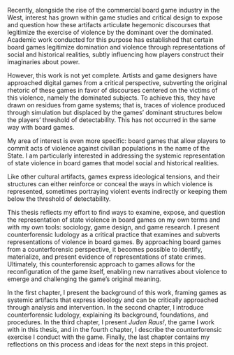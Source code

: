 Recently, alongside the rise of the commercial board game industry in the West, interest has grown within game studies and critical design to expose and question how these artifacts articulate hegemonic discourses that legitimize the exercise of violence by the dominant over the dominated. Academic work conducted for this purpose has established that certain board games legitimize domination and violence through representations of social and historical realities, subtly influencing how players construct their imaginaries about power.

However, this work is not yet complete. Artists and game designers have approached digital games from a critical perspective, subverting the original rhetoric of these games in favor of discourses centered on the victims of this violence, namely the dominated subjects. To achieve this, they have drawn on residues from game systems; that is, traces of violence produced through simulation but displaced by the games’ dominant structures below the players’ threshold of detectability. This has not occurred in the same way with board games.

My area of interest is even more specific: board games that allow players to commit acts of violence against civilian populations in the name of the State. I am particularly interested in addressing the systemic representation of state violence in board games that model social and historical realities. 

Like other cultural artifacts, games express ideological tensions, and their structures can either reinforce or conceal the ways in which violence is represented, sometimes portraying violent events indirectly or keeping them below the threshold of detectability.

This thesis reflects my effort to find ways to examine, expose, and question the representation of state violence in board games on my own terms and with my own tools: sociology, game design, and game research. I present counterforensic ludology as a critical practice that examines and subverts representations of violence in board games. By approaching board games from a counterforensic perspective, it becomes possible to identify, materialize, and present evidence of representations of state crimes. Ultimately, this counterforensic approach to games allows for the reconfiguration of the game itself, enabling new narratives about violence to emerge and challenging the game’s original meaning.

In the first chapter, I present the background of this work, framing games as systemic artifacts that express ideology and can be critically approached through analysis and intervention. In the second chapter, I introduce counterforensic ludology, explaining its background, foundations, and procedures. In the third chapter, I present *Juden Raus!*, the game I work with in this thesis, and in the fourth chapter, I describe the counterforensic exercise I conduct with the game. Finally, the last chapter contains my reflections on this process and ideas for the next steps in this project.